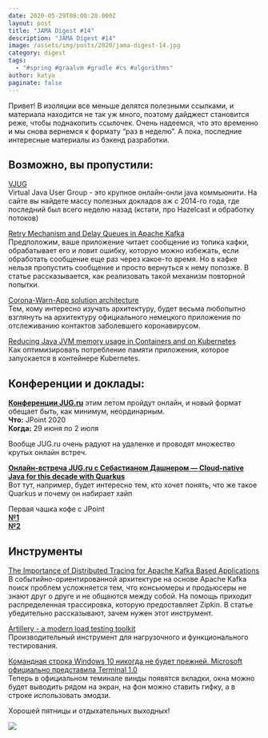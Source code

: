 ```yaml
---
date: 2020-05-29T08:00:28.000Z
layout: post
title: "JAMA Digest #14"
description: "JAMA Digest #14"
image: /assets/img/posts/2020/jama-digest-14.jpg
category: digest
tags:
  - "#spring #graalvm #gradle #cs #algorithms"
author: katya
paginate: false
---
```

Привет! В изоляции все меньше делятся полезными ссылками, и материала находится не так уж много, поэтому дайджест становится реже, чтобы поднакопить ссылочек. 
Очень надеемся, что это временно и мы снова вернемся к формату “раз в неделю”.
 А пока, последние интересные материалы из бэкенд разработки.

## Возможно, вы пропустили:

[VJUG](http://virtualjug.com/)  
Virtual Java User Group - это крупное онлайн-онли java коммьюнити. На сайте вы найдете массу полезных докладов аж с 2014-го года, где последний был всего неделю назад (кстати, про Hazelcast и обработку потоков)  

[Retry Mechanism and Delay Queues in Apache Kafka](https://medium.com/naukri-engineering/retry-mechanism-and-delay-queues-in-apache-kafka-528a6524f722)  
Предположим, ваше приложение читает сообщение из топика кафки, обрабатывает его и ловит ошибку, которую можно избежать, если обработать сообщение еще раз через какое-то время. 
Но в кафке нельзя пропустить сообщение и просто вернуться к нему попозже. В статье рассказывается, как реализовать такой механизм повторной попытки.  

[Corona-Warn-App solution architecture](https://github.com/corona-warn-app/cwa-documentation/blob/master/solution_architecture.md)  
Тем, кому интересно изучать архитектуру, будет весьма любопытно взглянуть на архитектуру официального немецкого приложения по отслеживанию контактов заболевшего коронавирусом.  

[Reducing Java JVM memory usage in Containers and on Kubernetes](https://addshore.com/2020/05/reducing-java-jvm-memory-usage-in-containers-and-on-kubernetes/)  
Как оптимизировать потребление памяти приложения, которое запускается в контейнере Kubernetes.  

## Конференции и доклады:

**[Конференции JUG.ru](https://live.jugru.org/)** этим летом пройдут онлайн, и новый формат обещает быть, как минимум, неординарным.  
**Что:** JPoint 2020  
**Когда:** 29 июня по 2 июля  

Вообще JUG.ru очень радуют на удаленке и проводят множество крутых онлайн встреч.  

**[Онлайн-встреча JUG.ru с Себастианом Дашнером — Cloud-native Java for this decade with Quarkus](https://youtu.be/EwFS3JAyNaQ)**  
Вот тут, например, будет интересно тем, кто хочет понять, что же такое Quarkus и почему он набирает хайп  

Первая чашка кофе с JPoint  
**[№1](https://www.youtube.com/watch?v=euoqwouDrSc)**  
**[№2](https://www.youtube.com/watch?v=d_n4Kpte7_Q)**  

## Инструменты

[The Importance of Distributed Tracing for Apache Kafka Based Applications](https://www.confluent.io/blog/importance-of-distributed-tracing-for-apache-kafka-based-applications/)  
В событийно-ориентированной архитектуре на основе Apache Kafka поиск проблем усложняется тем, что консьюмеры и продьюсеры не знают друг о друге и не общаются между собой. 
На помощь приходит распределенная трассировка, которую предоставляет Zipkin. В статье убедительно рассказывают, зачем нужен этот инструмент.  

[Artillery - a modern load testing toolkit](https://artillery.io/)  
Производительный инструмент для нагрузочного и функционального тестирования.  

[Командная строка Windows 10 никогда не будет прежней. Microsoft официально представила Terminal 1.0](https://www.ixbt.com/news/2020/05/19/windows-10-microsoft-terminal-1-0.html)  
Теперь в официальном теминале винды появятся вкладки, окна можно будет выводить рядом на экран, на фон можно ставить гифку, а в строке использовать эмодзи.  

Хорошей пятницы и отдыхательных выходных!

![](https://media1.tenor.com/images/3590b4d6dc8fba7d23489feea4acaed2/tenor.gif)